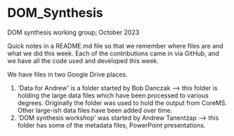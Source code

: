 # DOM_Synthesis
DOM synthesis working group; October 2023

Quick notes in a README.md file so that we remember where files are and what we did this week. Each of the contributions came in via GitHub, and we have all the code used and developed this week.

We have files in two Google Drive places.
1. 'Data for Andrew' is a folder started by Bob Danczak --> this folder is holding the large data files which have been processed to various degrees. Originally the folder was used to hold the output from CoreMS. Other large-ish data files have been added over time.
2. 'DOM synthesis workshop' was started by Andrew Tanentzap --> this folder has some of the metadata files, PowerPoint presentations.


